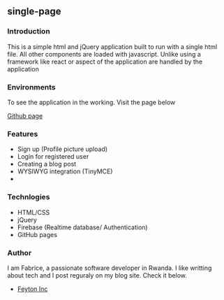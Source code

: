 ## single-page

### Introduction
This is a simple html and jQuery application built to run with a single html file. All other components are loaded with javascript. Unlike using a framework like react or aspect of the application are handled by the application

### Environments
To see the application in the working. Visit the page below

[Github page](https://feyton.github.io/single-page/)

### Features
- Sign up (Profile picture upload)
- Login for registered user
- Creating a blog post
- WYSIWYG integration (TinyMCE)
- 

### Technlogies
- HTML/CSS
- jQuery
- Firebase (Realtime database/ Authentication)
- GitHub pages
### Author
I am Fabrice, a passionate software developer in Rwanda. I like writting about tech and I post reguraly on my blog site. Check it below.

- [Feyton Inc](https://feyton.co.rw)
